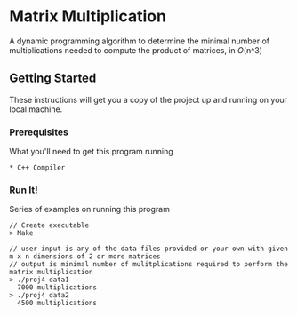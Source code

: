 # Matrix Multiplication

A dynamic programming algorithm to determine the minimal number of multiplications needed to compute the product of matrices, in *O*(n^3)


## Getting Started

These instructions will get you a copy of the project up and running on your local machine. 

### Prerequisites

What you'll need to get this program running

```
* C++ Compiler 
```

### Run It! 

Series of examples on running this program 


```
// Create executable 
> Make

// user-input is any of the data files provided or your own with given m x n dimensions of 2 or more matrices
// output is minimal number of mulitplications required to perform the matrix multiplication
> ./proj4 data1
  7000 multiplications
> ./proj4 data2
  4500 multiplications
```



